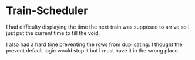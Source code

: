 # Train-Scheduler

I had difficulty displaying the time the next train was supposed to arrive so I just put the current time to fill the void.

I also had a hard time preventing the rows from duplicating. I thought the prevent default logic would stop it but I must have it in the wrong place.